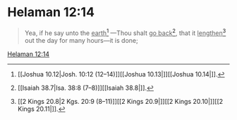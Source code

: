 # Helaman 12:14

> Yea, if he say unto the <u>earth</u>[^a] —Thou shalt <u>go back</u>[^b], that it <u>lengthen</u>[^c] out the day for many hours—it is done;

[Helaman 12:14](https://www.churchofjesuschrist.org/study/scriptures/bofm/hel/12?lang=eng&id=p14#p14)


[^a]: [[Joshua 10.12|Josh. 10:12 (12–14)]][[Joshua 10.13|]][[Joshua 10.14|]].  
[^b]: [[Isaiah 38.7|Isa. 38:8 (7–8)]][[Isaiah 38.8|]].  
[^c]: [[2 Kings 20.8|2 Kgs. 20:9 (8–11)]][[2 Kings 20.9|]][[2 Kings 20.10|]][[2 Kings 20.11|]].  
